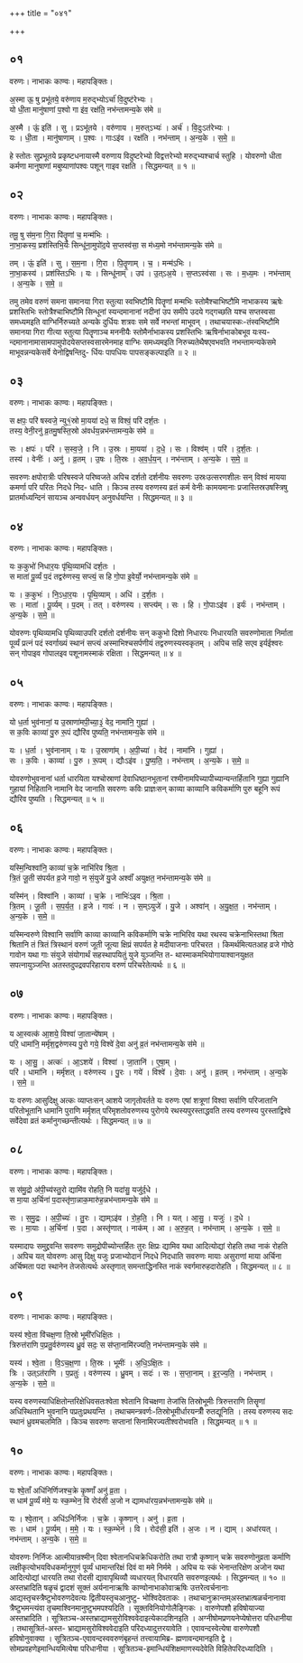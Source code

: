 +++
title = "०४१"

+++


## ०१
वरुणः। नाभाकः काण्वः। महापङ्क्तिः।

अ॒स्मा ऊ॒ षु प्रभू॑तये॒ वरु॑णाय म॒रुद्भ्योऽर्चा॑ वि॒दुष्ट॑रेभ्यः ।  
यो धी॒ता मानु॑षाणां प॒श्वो गा इ॑व॒ रक्ष॑ति॒ नभ॑न्तामन्य॒के स॑मे ॥

अ॒स्मै । ऊं॒ इति॑ । सु । प्रऽभू॑तये । वरु॑णाय । म॒रुत्ऽभ्यः॑ । अर्च॑ । वि॒दुःऽत॑रेभ्यः ।  
यः । धी॒ता । मानु॑षाणाम् । प॒श्वः । गाःऽइ॑व । रक्ष॑ति । नभ॑न्ताम् । अ॒न्य॒के । स॒मे॒ ॥

हे स्तोतः सुप्रभूतये प्रकृष्टधनायास्मै वरुणाय विदुष्टरेभ्यो विद्वत्तरेभ्यो मरुद्भ्यश्चार्च स्तुहि । योवरुणो धीता कर्मणा मानुषाणां मबुष्याणांपश्वः पशून् गाइव रक्षति । सिद्धमन्यत् ॥ १ ॥

## ०२
वरुणः। नाभाकः काण्वः। महापङ्क्तिः।

तमू॒ षु स॑म॒ना गि॒रा पि॑तॄ॒णां च॒ मन्म॑भिः ।  
ना॒भा॒कस्य॒ प्रश॑स्तिभि॒र्यः सिन्धू॑ना॒मुपो॑द॒ये स॒प्तस्व॑सा॒ स म॑ध्य॒मो नभ॑न्तामन्य॒के स॑मे ॥

तम् । ऊं॒ इति॑ । सु । स॒म॒ना । गि॒रा । पि॒तॄ॒णाम् । च॒ । मन्म॑ऽभिः ।  
ना॒भा॒कस्य॑ । प्रश॑स्तिऽभिः । यः । सिन्धू॑नाम् । उप॑ । उ॒त्ऽअ॒ये । स॒प्तऽस्व॑सा । सः । म॒ध्य॒मः । नभ॑न्ताम् । अ॒न्य॒के । स॒मे॒ ॥

तमु तमेव वरुणं समना समानया गिरा स्तुत्या स्वभिष्टौमि पितॄणां मन्मभिः स्तोमैश्चाभिष्टौमि नाभाकस्य ऋषेः प्रशस्तिभिः स्तोत्रैश्चाभिष्टौमि सिन्धूनां स्यन्दमानानां नदीनां उप समीपे उदये गद्गच्छति यश्च सप्तस्वसा समध्यमइति वाग्भिर्निरुच्यते अन्यके दुर्धियः शत्रवः समे सर्वे नभन्तां माभूवन् । तथाचयास्कः-तंस्वभिष्टौमि समानया गिरा गीत्या स्तुत्या पितॄणाञ्च मननीयैः स्तोमैर्नाभाकस्य प्रशस्तिभिः ऋषिर्नाभाकोबभूव यःस्य- न्दमानानामासामपामुपोदयेसप्तस्वसारमेनमाह वाग्भिः समध्यमइति निरुच्यतेथैषएवभवति नभन्तामन्यकेसमे माभूवन्नन्यकेसर्वे येनोद्विषन्तिदु- र्धियः पापधियः पापसङ्कल्पाइति ॥ २ ॥

## ०३
वरुणः। नाभाकः काण्वः। महापङ्क्तिः।

स क्षपः॒ परि॑ षस्वजे॒ न्यु१॒॑स्रो मा॒यया॑ दधे॒ स विश्वं॒ परि॑ दर्श॒तः ।  
तस्य॒ वेनी॒रनु॑ व्र॒तमु॒षस्ति॒स्रो अ॑वर्धय॒न्नभ॑न्तामन्य॒के स॑मे ॥

सः । क्षपः॑ । परि॑ । स॒स्व॒जे॒ । नि । उ॒स्रः । मा॒यया॑ । द॒धे॒ । सः । विश्व॑म् । परि॑ । द॒र्श॒तः ।  
तस्य॑ । वेनीः॑ । अनु॑ । व्र॒तम् । उ॒षः । ति॒स्रः । अ॒व॒र्ध॒य॒न् । नभ॑न्ताम् । अ॒न्य॒के । स॒मे॒ ॥

सवरुणः क्षपोरात्रीः परिषस्वजे परिष्वजते अपिच दर्शतो दर्शनीयः सवरुणः उस्रःउत्सरणशीलः सन् विश्वं मायया कमर्णा परि परितः निदधे निद- धाति । किञ्च तस्य वरुणस्य व्रतं कर्म वेनीः कामयमानाः प्रजास्तिस्रउषस्त्रिषु प्रातर्माध्यन्दिनं सायञ्च अन्ववर्धयन् अनुवर्धयन्ति । सिद्धमन्यत् ॥ ३ ॥

## ०४
वरुणः। नाभाकः काण्वः। महापङ्क्तिः।

यः क॒कुभो॑ निधार॒यः पृ॑थि॒व्यामधि॑ दर्श॒तः ।  
स माता॑ पू॒र्व्यं प॒दं तद्वरु॑णस्य॒ सप्त्यं॒ स हि गो॒पा इ॒वेर्यो॒ नभ॑न्तामन्य॒के स॑मे ॥

यः । क॒कुभः॑ । नि॒ऽधा॒र॒यः । पृ॒थि॒व्याम् । अधि॑ । द॒र्श॒तः ।  
सः । माता॑ । पू॒र्व्यम् । प॒दम् । तत् । वरु॑णस्य । सप्त्य॑म् । सः । हि । गो॒पाःऽइ॑व । इर्यः॑ । नभ॑न्ताम् । अ॒न्य॒के । स॒मे॒ ॥

योवरुणः पृथिव्यामधि पृथिव्याउपरि दर्शतो दर्शनीयः सन् ककुभो दिशो निधारयः निधारयति सवरुणोमाता निर्माता पूर्व्यं प्रत्नं पदं स्वर्गाख्यं स्थानं सप्त्यं अस्माभिश्चसर्पणीयं तद्वरुणस्यस्वकृतम् । अपिच सहि सएव इर्यईश्वरः सन् गोपाइव गोपालइव पशूनामस्माकं रक्षिता । सिद्धमन्यत् ॥ ४ ॥

## ०५
वरुणः। नाभाकः काण्वः। महापङ्क्तिः।

यो ध॒र्ता भुव॑नानां॒ य उ॒स्राणा॑मपी॒च्या॒३॒॑ वेद॒ नामा॑नि॒ गुह्या॑ ।  
स क॒विः काव्या॑ पु॒रु रू॒पं द्यौरि॑व पुष्यति॒ नभ॑न्तामन्य॒के स॑मे ॥

यः । ध॒र्ता । भुव॑नानाम् । यः । उ॒स्राणा॑म् । अ॒पी॒च्या॑ । वेद॑ । नामा॑नि । गुह्या॑ ।  
सः । क॒विः । काव्या॑ । पु॒रु । रू॒पम् । द्यौःऽइ॑व । पु॒ष्य॒ति॒ । नभ॑न्ताम् । अ॒न्य॒के । स॒मे॒ ॥

योवरुणोभुवनानां धर्ता धारयिता यश्चोस्राणां देवाधिष्ठानभूतानां रश्मीनामपिच्यापीच्यान्यन्तर्हितानि गुह्या गुह्यानि गुहायां निहितानि नामानि वेद जानाति सवरुणः कविः प्राज्ञःसन् काव्या काव्यानि कविकर्माणि पुरु बहूनि रूपं द्यौरिव पुष्यति । सिद्धमन्यत् ॥ ५ ॥

## ०६
वरुणः। नाभाकः काण्वः। महापङ्क्तिः।

यस्मि॒न्विश्वा॑नि॒ काव्या॑ च॒क्रे नाभि॑रिव श्रि॒ता ।  
त्रि॒तं जू॒ती स॑पर्यत व्र॒जे गावो॒ न सं॒युजे॑ यु॒जे अश्वाँ॑ अयुक्षत॒ नभ॑न्तामन्य॒के स॑मे ॥

यस्मि॑न् । विश्वा॑नि । काव्या॑ । च॒क्रे । नाभिः॑ऽइव । श्रि॒ता ।  
त्रि॒तम् । जू॒ती । स॒प॒र्य॒त॒ । व्र॒जे । गावः॑ । न । स॒म्ऽयुजे॑ । यु॒जे । अश्वा॑न् । अ॒यु॒क्ष॒त॒ । नभ॑न्ताम् । अ॒न्य॒के । स॒मे॒ ॥

यस्मिन्वरुणे विश्वानि सर्वाणि काव्या काव्यानि कविकर्माणि चक्रे नाभिरिव यथा रथस्य चक्रेनाभिस्तथा श्रिता श्रितानि तं त्रितं त्रिस्थानं वरुणं जूती जूत्या क्षिप्रं सपर्यत हे मदीयाजनाः परिचरत । किमर्थमित्यतआह व्रजे गोष्ठे गावोन यथा गाः संयुजे संयोगार्थं सहस्थापयितुं युजे युञ्जन्ति त- थास्माकमभियोगायाश्वानयुक्षत सपत्नायुञ्जन्ति अतस्तदुपद्रवपरिहाराय वरुणं परिचरेतेत्यर्थः ॥ ६ ॥

## ०७
वरुणः। नाभाकः काण्वः। महापङ्क्तिः।

य आ॒स्वत्क॑ आ॒शये॒ विश्वा॑ जा॒तान्ये॑षाम् ।  
परि॒ धामा॑नि॒ मर्मृ॑श॒द्वरु॑णस्य पु॒रो गये॒ विश्वे॑ दे॒वा अनु॑ व्र॒तं नभ॑न्तामन्य॒के स॑मे ॥

यः । आ॒सु॒ । अत्कः॑ । आ॒ऽशये॑ । विश्वा॑ । जा॒तानि॑ । ए॒षा॒म् ।  
परि॑ । धामा॑नि । मर्मृ॑शत् । वरु॑णस्य । पु॒रः । गये॑ । विश्वे॑ । दे॒वाः । अनु॑ । व्र॒तम् । नभ॑न्ताम् । अ॒न्य॒के । स॒मे॒ ॥

यः वरुणः आसुदिक्षु अत्कः व्याप्तःसन् आशये जागृतोवर्तते यः वरुणः एषां शत्रूणां विश्वा सर्वाणि परिजातानि परितोभूतानि धामानि पुराणि मर्मृशत् परिमृशतोवरुणस्य पुरोगये रथस्यपुरस्ताद्धवति तस्य वरुणस्य पुरस्ताद्विश्वे सर्वेदेवा व्रतं कर्मानुगच्छन्तीत्यर्थः । सिद्धमन्यत् ॥ ७ ॥

## ०८
वरुणः। नाभाकः काण्वः। महापङ्क्तिः।

स स॑मु॒द्रो अ॑पी॒च्य॑स्तु॒रो द्यामि॑व रोहति॒ नि यदा॑सु॒ यजु॑र्द॒धे ।  
स मा॒या अ॒र्चिना॑ प॒दास्तृ॑णा॒न्नाक॒मारु॑ह॒न्नभ॑न्तामन्य॒के स॑मे ॥

सः । स॒मु॒द्रः । अ॒पी॒च्यः॑ । तु॒रः । द्याम्ऽइ॑व । रो॒ह॒ति॒ । नि । यत् । आ॒सु॒ । यजुः॑ । द॒धे ।  
सः । मा॒याः । अ॒र्चिना॑ । प॒दा । अस्तृ॑णात् । नाक॑म् । आ । अ॒रु॒ह॒त् । नभ॑न्ताम् । अ॒न्य॒के । स॒मे॒ ॥

यस्मादापः समुद्द्रवन्ति सवरुणः समुद्रोपीच्योन्तर्हितः तुरः क्षिप्रः द्यामिव यथा आदित्योद्यां रोहति तथा नाकं रोहति । अपिच यत् योवरुणः आसु दिक्षु यजुः प्रजाभ्योदानं निदधे निदधाति सवरुणः मायाः असुराणां माया अर्चिना अर्चिष्मता पदा स्थानेन तेजसेत्यर्थः अस्तृणात् समन्ताद्धिनस्ति नाकं स्वर्गमारुहदारोहति । सिद्धमन्यत् ॥ ८ ॥

## ०९
वरुणः। नाभाकः काण्वः। महापङ्क्तिः।

यस्य॑ श्वे॒ता वि॑चक्ष॒णा ति॒स्रो भूमी॑रधिक्षि॒तः ।  
त्रिरुत्त॑राणि प॒प्रतु॒र्वरु॑णस्य ध्रु॒वं सदः॒ स स॑प्ता॒नामि॑रज्यति॒ नभ॑न्तामन्य॒के स॑मे ॥

यस्य॑ । श्वे॒ता । वि॒ऽच॒क्ष॒णा । ति॒स्रः । भूमीः॑ । अ॒धि॒ऽक्षि॒तः ।  
त्रिः । उत्ऽत॑राणि । प॒प्रतुः॑ । वरु॑णस्य । ध्रु॒वम् । सदः॑ । सः । स॒प्ता॒नाम् । इ॒र॒ज्य॒ति॒ । नभ॑न्ताम् । अ॒न्य॒के । स॒मे॒ ॥

यस्य वरुणस्याधिक्षितोन्तरिक्षेधिवसतःश्वेता श्वेतानि विचक्षणा तेजांसि तिस्रोभूमीः त्रिरुत्तराणि तिसॄणां अधिस्थितानि भुवनानि पप्रतुःप्रथयन्ति । तथाचमन्त्रवर्णः-तिस्रोभूमीर्धारयन्त्रीँ रुतद्यूनिति । तस्य वरुणस्य सदः स्थानं ध्रुवमचलमिति । किञ्च सवरुणः सप्तानां सिनामिरज्यतीश्वरोभवति । सिद्धमन्यत् ॥ १ ॥

## १०
वरुणः। नाभाकः काण्वः। महापङ्क्तिः।

यः श्वे॒ताँ अधि॑निर्णिजश्च॒क्रे कृ॒ष्णाँ अनु॑ व्र॒ता ।  
स धाम॑ पू॒र्व्यं म॑मे॒ यः स्क॒म्भेन॒ वि रोद॑सी अ॒जो न द्यामधा॑रय॒न्नभ॑न्तामन्य॒के स॑मे ॥

यः । श्वे॒तान् । अधि॑ऽनिर्निजः । च॒क्रे । कृ॒ष्णान् । अनु॑ । व्र॒ता ।  
सः । धाम॑ । पू॒र्व्यम् । म॒मे॒ । यः । स्क॒म्भेन॑ । वि । रोद॑सी॒ इति॑ । अ॒जः । न । द्याम् । अधा॑रयत् । नभ॑न्ताम् । अ॒न्य॒के । स॒मे॒ ॥

योवरुणः निर्निजः आत्मीयान्रश्मीन् दिवा श्वेतानधिचक्रेधिकरोति तथा रात्रौ कृष्णान् चक्रे सवरुणोनुव्रता कर्माणि लक्षीकृत्योभयविधकर्मानुगुणं पूर्व्यं धामान्तरिक्षं दिवं वा ममे निर्ममे । अपिच यः स्कं भेनान्तरिक्षेण अजोन यथा आदित्योद्यां धारयति तथा रोदसी द्यावापृथिव्यौ व्यधारयत् विधारयति सवरुणइत्यर्थः । सिद्धमन्यत् ॥ १० ॥अस्तभ्रादिति षळृचं द्वादशं सूक्तं अर्यनानाऋषिः काण्वोनाभाकोवाऋषिः उत्तरेत्वर्चनानाः आद्यस्तृचस्त्रैष्टुभोवरुणदेवत्यः द्वितीयस्तृचआनुष्टु- भोश्विदेवताकः । तथाचानुक्रान्तम्अस्तभ्रात्षळर्चनानावा त्रैष्टुभमन्त्यंवा तृचमाश्विनमानुष्टुभमपश्यदिति । सूक्तविनियोगोलैङ्गिकः । वारुणेपशौ हविषोयाज्या अस्तभ्रादिति । सूत्रितञ्च-अस्तभ्राद्यामसुरोविश्ववेदाइत्येकादशिनइति । अग्नीषोमप्रणयनेप्येषोत्तरा परिधानीया । तथासूत्रितं-अस्त- भ्राद्यामसुरोविश्ववेदाइति परिदध्यादुत्तरयावेति । एवावन्दस्वेत्येषा वारुणेपशौ हविषोनुवाक्या । सूत्रितञ्च-एवावन्दस्ववरुणंबृहन्तं तत्त्वायामिब्र- ह्मणावन्दमानइति द्वे । सोमप्रवहणेइमान्धियमित्येषा परिधानीया । सूत्रितञ्च-इमान्धियंशिक्षमाणस्यदेवेति विहितेपरिदध्यादिति ।